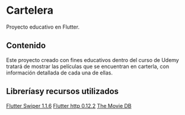 # Cartelera

Proyecto educativo en Flutter.

## Contenido

Este proyecto creado con fines educativos dentro del curso de Udemy tratará de mostrar las películas que se encuentran en carterla, con información detallada de cada una de ellas.

## Libreríasy recursos utilizados
[Flutter Swiper 1.1.6](https://pub.dev/packages/flutter_swiper)
[Flutter http 0.12.2](https://pub.dev/packages/http)
[The Movie DB](https://www.themoviedb.org/)